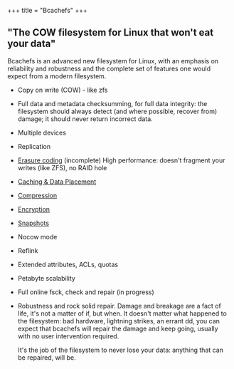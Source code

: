 +++
title = "Bcachefs"
+++

## "The COW filesystem for Linux that won't eat your data"

Bcachefs is an advanced new filesystem for Linux, with an emphasis on reliability and robustness and the complete set of features one would expect from a modern filesystem.

* Copy on write (COW) - like zfs
* Full data and metadata checksumming, for full data integrity: the filesystem should always detect (and where possible, recover from) damage; it should never return incorrect data.
* Multiple devices
* Replication
* [Erasure coding](/Features/ErasureCoding/) (incomplete)
  High performance: doesn't fragment your writes (like ZFS), no RAID hole
* [Caching & Data Placement](/Features/CachingAndDataPlacement/)
* [Compression](/Features/Compression/)
* [Encryption](/Features/Encryption/)
* [Snapshots](/Features/Snapshots/)
* Nocow mode
* Reflink
* Extended attributes, ACLs, quotas
* Petabyte scalability
* Full online fsck, check and repair (in progress)
* Robustness and rock solid repair. Damage and breakage are a fact of life, it's not a matter of if, but when. It doesn't matter what happened to the filesystem: bad hardware, lightning strikes, an errant dd, you can expect that bcachefs will repair the damage and keep going, usually with no user intervention required.

  It's the job of the filesystem to never lose your data: anything that can be repaired, will be.
